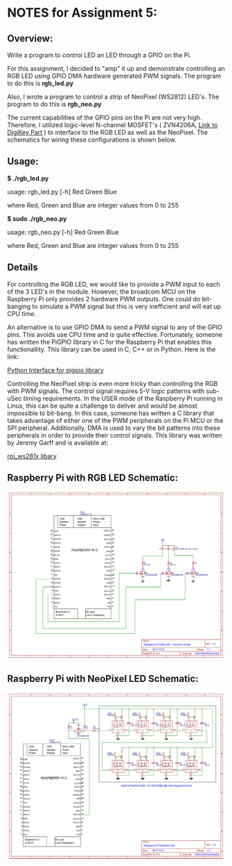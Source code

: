 # NOTES for Assignment 5:

## Overview:

Write a program to control LED an LED through a GPIO on the Pi.


For this assignment, I decided to "amp" it up and demonstrate controlling an RGB LED using GPIO DMA hardware generated PWM signals.  The program to do this is **rgb_led.py**

Also, I wrote a program to control a strip of NeoPixel (WS2812) LED's.  The program to do this is **rgb_neo.py**

The current capabilities of the GPIO pins on the Pi are not very high. Therefore, I utilized logic-level N-channel MOSFET's ( ZVN4206A, [Link to DigiKey Part](http://www.digikey.com/scripts/DkSearch/dksus.dll?Detail&itemSeq=242845089&uq=636452527748061276) ) to interface to the RGB LED as well as the NeoPixel.  The schematics for wiring these configurations is shown below.

## Usage:

**$ ./rgb_led.py**

usage: rgb_led.py [-h] Red Green Blue

where Red, Green and Blue are integer values from 0 to 255


**$ sudo ./rgb_neo.py**

usage: rgb_neo.py [-h] Red Green Blue

where Red, Green and Blue are integer values from 0 to 255

## Details

For controlling the RGB LED, we would like to provide a PWM input to each of the 3 LED's in the module.  However, the broadcom MCU on the Raspberry Pi only provides 2 hardware PWM outputs.  One could do bit-banging to simulate a PWM signal but this is very inefficient and will eat up CPU time.

An alternative is to use GPIO DMA to send a PWM signal to any of the GPIO pins.  This avoids use CPU time and is quite effective. Fortunately, someone has written the PiGPIO library in C for the Raspberry Pi that enables this functionallity.  This library can be used in C, C++ or in Python.  Here is the link:  

[Python Interface for pigpio library](http://abyz.me.uk/rpi/pigpio/python.html)

Controlling the NeoPixel strip is even more tricky than controlling the RGB with PWM signals.  The control signal requires 5-V logic patterns with sub-uSec timing requirements.  In the USER mode of the Raspberry Pi running in Linux, this can be quite a challenge to deliver and would be almost impossible to bit-bang.  In this case, someone has written a C library that takes advantage of either one of the PWM peripherals on the Pi MCU or the SPI peripheral.  Additionally, DMA is used to vary the bit patterns into these peripherals in order to provide their control signals. This library was written by Jeremy Garff and is available at:

[rpi_ws281x libary](https://github.com/jgarff/rpi_ws281x)


## Raspberry Pi with RGB LED Schematic:

![](Images/RGB-LED-Schematic.png?raw=true)

## Raspberry Pi with NeoPixel LED Schematic:

![](Images/NeoPixel-LED-Schematic.png?raw=true)
